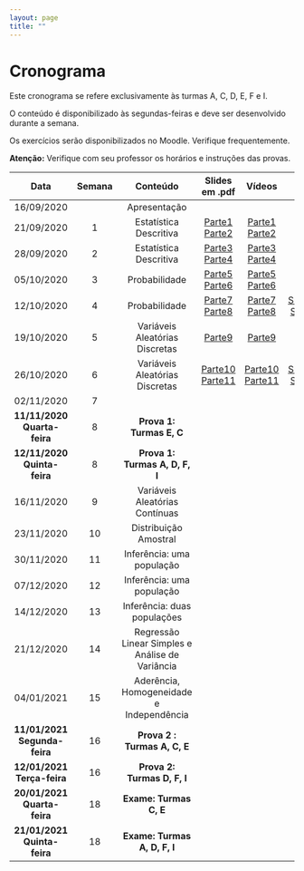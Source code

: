 ```yaml
---
layout: page
title: ""
---
```


# Cronograma

Este cronograma se refere exclusivamente às turmas A, C, D, E, F e I.

O conteúdo é disponibilizado às segundas-feiras e deve ser desenvolvido durante a semana. 

Os exercícios serão disponibilizados no Moodle. Verifique frequentemente.

**Atenção:** Verifique com seu professor os horários e instruções das provas.

| Data          | Semana  | Conteúdo | Slides em .pdf   | Vídeos  | Extras | 
|:-------------:|:-------:| :-------:| :---------------:|:-------:|:------:|
| 16/09/2020    |         | Apresentação              |        
| 21/09/2020    |   1     | Estatística Descritiva    | [Parte1](http://me414-unicamp.github.io/aulas/slides/parte01/parte01.pdf) [Parte2](http://me414-unicamp.github.io/aulas/slides/parte02/parte02.pdf) | [Parte1](https://drive.google.com/drive/folders/1YhZjqt_9QJbr81BNh7N0GREb2RxBUMOE?usp=sharing) [Parte2](https://drive.google.com/drive/folders/1YlTJt_MdPiqoV9vDIfXTxpv0KIAL1Xqk?usp=sharing)
| 28/09/2020    |   2     | Estatística Descritiva    |  [Parte3](http://me414-unicamp.github.io/aulas/slides/parte03/parte03.pdf) [Parte4](http://me414-unicamp.github.io/aulas/slides/parte04/parte04.pdf)   |  [Parte3](https://drive.google.com/drive/folders/1EgkZy6aTnawO5Ra6P1Y0G9hRV2CBJr91?usp=sharing)  [Parte4](https://drive.google.com/drive/folders/18Z0pLSbMEmAsFFMNC6Jnn0pGFHiLDK8F?usp=sharing)
| 05/10/2020    |   3     | Probabilidade             | [Parte5](http://me414-unicamp.github.io/aulas/slides/parte05/parte05.pdf) [Parte6](http://me414-unicamp.github.io/aulas/slides/parte06/parte06.pdf)   |    [Parte5](https://drive.google.com/drive/folders/1RnD9YZq1hioXV_Fzl2OqoUpm4tjkpFFo?usp=sharing) [Parte6](https://drive.google.com/drive/folders/1-bD-G0QovYhZitYEOkupD3Ch0KOT-JSB?usp=sharing)
| 12/10/2020    |   4     | Probabilidade             | [Parte7](http://me414-unicamp.github.io/aulas/slides/parte07/parte07.pdf) [Parte8](http://me414-unicamp.github.io/aulas/slides/parte08/parte08.pdf)  | [Parte7](https://drive.google.com/drive/folders/1d6VobTbrRmFNKjqmMzA6rDeyewnomeaz?usp=sharing) [Parte8](https://drive.google.com/drive/folders/1IoCsLpCNMiY1H2l1aXH3vVCfMgynaFmO?usp=sharing) | [Summary Song #1](https://youtu.be/lm53uqt-ln0)
| 19/10/2020    |   5     | Variáveis Aleatórias Discretas   |  [Parte9](http://me414-unicamp.github.io/aulas/slides/parte09/parte09.pdf)  |  [Parte9](https://drive.google.com/drive/folders/1SYM7vsO9SVx084EN73FLTfwCRe_hbRYq?usp=sharing) 
| 26/10/2020    |   6     | Variáveis Aleatórias Discretas   | [Parte10](http://me414-unicamp.github.io/aulas/slides/parte10/parte10.pdf) [Parte11](http://me414-unicamp.github.io/aulas/slides/parte11/parte11.pdf) | [Parte10](https://drive.google.com/drive/folders/16I7ebZ0BZJEWjVfxPhdnwBjKVq1Dm5cW?usp=sharing) [Parte11](https://drive.google.com/drive/folders/1YOakSF7xbNLAkV4rEt-yVhYXKhMnhUCv?usp=sharing) | [Summary Song #2](https://youtu.be/ZINXFoQMZVs)
| 02/11/2020    |   7     |    |  
| **11/11/2020 Quarta-feira**   |   8     |  **Prova 1: Turmas E, C**       |   
| **12/11/2020 Quinta-feira**   |   8     |  **Prova 1: Turmas A, D, F, I** |      
| 16/11/2020    |   9     | Variáveis Aleatórias Contínuas    | <!-- [Parte 12](http://me414-unicamp.github.io/aulas/slides/parte12/parte12.pdf) [Parte 13](http://me414-unicamp.github.io/aulas/slides/parte13/parte13.pdf) -->  |   
| 23/11/2020    |   10    | Distribuição Amostral     |  <!-- [Parte14](http://me414-unicamp.github.io/aulas/slides/parte14/parte14.pdf) --> | <!--[Parte14](https://drive.google.com/drive/folders/1r5CXL-KnQ0aIkfprFl1IsJtqs-8zh7EC?usp=sharing) --> 
| 30/11/2020    |   11    | Inferência: uma população     | <!-- [Parte15](http://me414-unicamp.github.io/aulas/slides/parte15/parte15.pdf) [Parte16](http://me414-unicamp.github.io/aulas/slides/parte16/parte16.pdf) -->  | <!-- [Parte15](https://drive.google.com/drive/folders/1ScJQjeT8n0SQGT1Spq8czCQfzv5J8VQx?usp=sharing) [Parte16](https://drive.google.com/drive/folders/1Nw2gqgCRwATkeCOmvjuZddeUfndS7Mtp?usp=sharing) -->
| 07/12/2020    |   12    | Inferência: uma população    |  <!-- [Parte17](http://me414-unicamp.github.io/aulas/slides/parte17/parte17.pdf) [Parte18](http://me414-unicamp.github.io/aulas/slides/parte18/parte18.pdf) -->  | <!-- [Parte17](https://drive.google.com/drive/folders/1Hkoh9qvMmkQtacoB7SS57ppnIggwLw_q?usp=sharing) -->
| 14/12/2020    |   13    | Inferência: duas populações     | <!-- [Parte19](http://me414-unicamp.github.io/aulas/slides/parte19/parte19.pdf) [Parte20](http://me414-unicamp.github.io/aulas/slides/parte20/parte20.pdf) -->  |   
| 21/12/2020    |   14    | Regressão Linear Simples e Análise de Variância | <!-- [Parte23](http://me414-unicamp.github.io/aulas/slides/parte23/parte23.pdf) [Parte24](http://me414-unicamp.github.io/aulas/slides/parte24/parte24.pdf)  --> | 
| 04/01/2021    |   15    | Aderência, Homogeneidade e Independência  | <!-- [Parte21](http://me414-unicamp.github.io/aulas/slides/parte21/parte21.pdf) [Parte22](http://me414-unicamp.github.io/aulas/slides/parte22/parte22.pdf) --> | 
| **11/01/2021 Segunda-feira**  |   16     | **Prova 2 : Turmas A, C, E**  |   
| **12/01/2021 Terça-feira**    |   16     | **Prova 2: Turmas D, F, I**   |     
| **20/01/2021 Quarta-feira**   |   18     | **Exame: Turmas C, E**        |
| **21/01/2021 Quinta-feira**   |   18     | **Exame: Turmas A, D, F, I**  |

